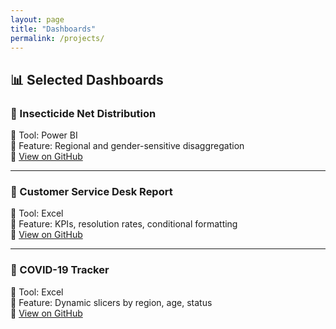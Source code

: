 ```yaml
---
layout: page
title: "Dashboards"
permalink: /projects/
---
```


## 📊 Selected Dashboards

### 🦟 Insecticide Net Distribution  
📌 Tool: Power BI  
🧩 Feature: Regional and gender-sensitive disaggregation  
🔗 [View on GitHub](https://github.com/korwa/energy-sector-Dashboard)

---

### 🧾 Customer Service Desk Report  
📌 Tool: Excel  
🧩 Feature: KPIs, resolution rates, conditional formatting  
🔗 [View on GitHub](https://github.com/korwa/Customer-Service-Desk-Summary-Report)

---

### 🦠 COVID-19 Tracker  
📌 Tool: Excel  
🧩 Feature: Dynamic slicers by region, age, status  
🔗 [View on GitHub](https://github.com/korwa/COVID-19-Cases)
